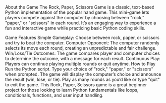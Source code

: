 About the Game
The Rock, Paper, Scissors Game is a classic, text-based Python implementation of the popular hand game. This mini-game lets players compete against the computer by choosing between "rock," "paper," or "scissors" in each round. It’s an engaging way to experience a fun and interactive game while practicing basic Python coding skills.

Game Features
Simple Gameplay: Choose between rock, paper, or scissors and try to beat the computer.
Computer Opponent: The computer randomly selects its move each round, creating an unpredictable and fair challenge.
Win/Loss/Tie Outcomes: The game compares player and computer choices to determine the outcome, with a message for each result.
Continuous Play: Players can continue playing multiple rounds or quit anytime.
How to Play
Run the Python script.
Type your choice of "rock," "paper," or "scissors" when prompted.
The game will display the computer’s choice and announce the result (win, lose, or tie).
Play as many rounds as you’d like or type "quit" to exit the game.
This Rock, Paper, Scissors game is a great beginner project for those looking to learn Python fundamentals like loops, conditionals, functions, and user input handling.

